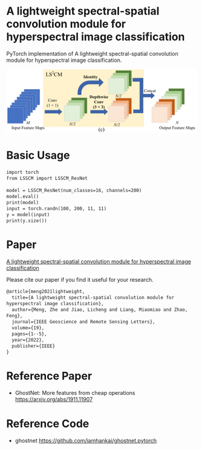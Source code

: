 # A lightweight spectral-spatial convolution module for hyperspectral image classification

PyTorch implementation of A lightweight spectral-spatial convolution module for hyperspectral image classification.

![image](fig/lsscm.png)

# Basic Usage

```
import torch
from LSSCM import LSSCM_ResNet

model = LSSCM_ResNet(num_classes=16, channels=200)
model.eval()
print(model)
input = torch.randn(100, 200, 11, 11)
y = model(input)
print(y.size())
```

# Paper

[A lightweight spectral-spatial convolution module for hyperspectral image classification](https://ieeexplore.ieee.org/document/9395708)

Please cite our paper if you find it useful for your research.

```
@article{meng2021lightweight,
  title={A lightweight spectral-spatial convolution module for hyperspectral image classification},
  author={Meng, Zhe and Jiao, Licheng and Liang, Miaomiao and Zhao, Feng},
  journal={IEEE Geoscience and Remote Sensing Letters},
  volume={19},
  pages={1--5},
  year={2022},
  publisher={IEEE}
}
```

# Reference Paper

* GhostNet: More features from cheap operations https://arxiv.org/abs/1911.11907

# Reference Code

* ghostnet https://github.com/iamhankai/ghostnet.pytorch
